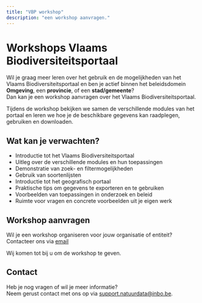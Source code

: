 ```yaml
---
title: "VBP workshop"
description: "een workshop aanvragen."
---
```


# Workshops Vlaams Biodiversiteitsportaal
Wil je graag meer leren over het gebruik en de mogelijkheden van het Vlaams Biodiversiteitsportaal en 
ben je actief binnen het beleidsdomein **Omgeving**, een **provincie**, of een **stad/gemeente**?  
Dan kan je een workshop aanvragen over het Vlaams Biodiversiteitsportaal. 

Tijdens de workshop bekijken we samen de verschillende modules van het portaal en leren we hoe je de beschikbare gegevens kan raadplegen, gebruiken en downloaden.

## Wat kan je verwachten?

- Introductie tot het Vlaams Biodiversiteitsportaal  
- Uitleg over de verschillende modules en hun toepassingen  
- Demonstratie van zoek- en filtermogelijkheden
- Gebruik van soortenlijsten
- Introductie tot het geografisch portaal
- Praktische tips om gegevens te exporteren en te gebruiken
- Voorbeelden van toepassingen in onderzoek en beleid
- Ruimte voor vragen en concrete voorbeelden uit je eigen werk

## Workshop aanvragen

Wil je een workshop organiseren voor jouw organisatie of entiteit?  
Contacteer ons via [email](mailto:dimitri.brosens@inbo.be)

Wij komen tot bij u om de workshop te geven.

## Contact

Heb je nog vragen of wil je meer informatie?  
Neem gerust contact met ons op via [support.natuurdata@inbo.be](mailto:support.natuurdata@@inbo.be).
